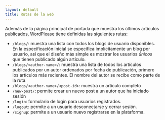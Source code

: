 ```yaml
---
layout: default
title: Rutas de la web
---
```


Además de la página principal de portada que muestra los
últimos artículos publicados, WordPlease tiene definidas
las siguientes rutas:

- `/blogs/`: muestra una lista con todos los blogs de usuario
  disponibles. En la especificación inicial se especifica
  implícitamente un blog por usuario, así que el diseño
  más simple es mostrar los usuarios *únicos* que 
  tienen publicado algún artículo.
- `/blogs/<author-name>/`: muestra una lista de todos los 
  artículos publicados por un autor ordenados por fecha
  de publicación, primero los artículos más recientes.
  El nombre del autor se recibe como parte de la ruta.
- `/blogs/<author-name>/<post-id>`: muestra un artículo completo
- `/new-post/`: permite crear un nuevo post a un autor
  que ha iniciado sesión
- `/login`: formulario de login para usuarios registrados.
- `/logout`: permite a un usuario desconectarse y cerrar sesión.
- `/signup`: permite a un usuario nuevo registrarse en la plataforma.

